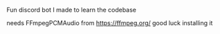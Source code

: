 Fun discord bot I made to learn the codebase

needs FFmpegPCMAudio from https://ffmpeg.org/ 
good luck installing it

